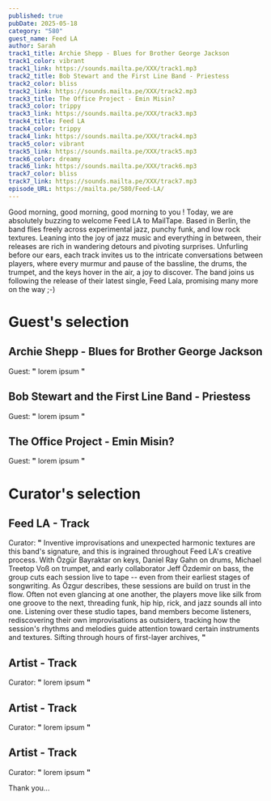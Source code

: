 ```yaml
---
published: true
pubDate: 2025-05-18
category: "580"
guest_name: Feed LA
author: Sarah
track1_title: Archie Shepp - Blues for Brother George Jackson
track1_color: vibrant
track1_link: https://sounds.mailta.pe/XXX/track1.mp3
track2_title: Bob Stewart and the First Line Band - Priestess
track2_color: bliss
track2_link: https://sounds.mailta.pe/XXX/track2.mp3
track3_title: The Office Project - Emin Misin?
track3_color: trippy
track3_link: https://sounds.mailta.pe/XXX/track3.mp3
track4_title: Feed LA
track4_color: trippy
track4_link: https://sounds.mailta.pe/XXX/track4.mp3
track5_color: vibrant
track5_link: https://sounds.mailta.pe/XXX/track5.mp3
track6_color: dreamy
track6_link: https://sounds.mailta.pe/XXX/track6.mp3
track7_color: bliss
track7_link: https://sounds.mailta.pe/XXX/track7.mp3
episode_URL: https://mailta.pe/580/Feed-LA/
---
```

Good morning, good morning, good morning to you ! Today, we are absolutely buzzing to welcome Feed LA to MailTape. Based in Berlin, the band flies freely across experimental jazz, punchy funk, and low rock textures. Leaning into the joy of jazz music and everything in between, their releases are rich in wandering detours and pivoting surprises. Unfurling before our ears, each track invites us to the intricate conversations between players, where every murmur and pause of the bassline, the drums, the trumpet, and the keys hover in the air, a joy to discover. The band joins us following the release of their latest single, Feed Lala, promising many more on the way ;-) 

# Guest's selection

## Archie Shepp - Blues for Brother George Jackson

 Guest: **"** lorem ipsum **"** 

## Bob Stewart and the First Line Band - Priestess

 Guest: **"** lorem ipsum **"** 

## The Office Project - Emin Misin?

 Guest: **"** lorem ipsum **"** 

# Curator's selection

## Feed LA - Track

 Curator: **"** Inventive improvisations and unexpected harmonic textures are this band's signature, and this is ingrained throughout Feed LA's creative process. With Özgür Bayraktar on keys, Daniel Ray Gahn on drums, Michael Treetop Voß on trumpet, and early collaborator Jeff Özdemir on bass, the group cuts each session live to tape -- even from their earliest stages of songwriting. As Özgur describes, these sessions are build on trust in the flow. Often not even glancing at one another, the players move like silk from one groove to the next, threading funk, hip hip, rick, and jazz sounds all into one. Listening over these studio tapes, band members become listeners, rediscovering their own improvisations as outsiders, tracking how the session's rhythms and melodies guide attention toward certain instruments and textures. Sifting through hours of first-layer archives, **"** 

## Artist - Track

 Curator: **"** lorem ipsum **"** 

## Artist - Track

 Curator: **"** lorem ipsum **"** 

## Artist - Track

 Curator: **"** lorem ipsum **"** 

 Thank you...
